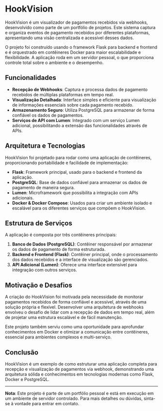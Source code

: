 # HookVision

HookVision é um visualizador de pagamentos recebidos via webhooks, desenvolvido como parte de um portfólio de projetos. Este sistema captura e organiza eventos de pagamento recebidos por diferentes plataformas, apresentando uma visão centralizada e acessível desses dados. 

O projeto foi construído usando o framework Flask para backend e frontend e é orquestrado em contêineres Docker para maior escalabilidade e flexibilidade. A aplicação roda em um servidor pessoal, o que proporciona controle total sobre o ambiente e o desempenho.

## Funcionalidades

- **Recepção de Webhooks**: Captura e processa dados de pagamento recebidos de múltiplas plataformas em tempo real.
- **Visualização Detalhada**: Interface simples e eficiente para visualização de informações essenciais sobre cada pagamento recebido.
- **Armazenamento Seguro**: Utiliza PostgreSQL para armazenar de forma confiável os dados de pagamentos.
- **Serviços de API com Lumen**: Integrado com um serviço Lumen adicional, possibilitando a extensão das funcionalidades através de APIs.

## Arquitetura e Tecnologias

HookVision foi projetado para rodar como uma aplicação de contêineres, proporcionando portabilidade e facilidade de implementação:

- **Flask**: Framework principal, usado para o backend e frontend da aplicação.
- **PostgreSQL**: Base de dados confiável para armazenar os dados de pagamento de maneira segura.
- **Lumen**: Microframework que possibilita a integração com APIs adicionais.
- **Docker & Docker Compose**: Usados para criar um ambiente isolado e escalável para os diferentes serviços que compõem o HookVision.

## Estrutura de Serviços

A aplicação é composta por três contêineres principais:

1. **Banco de Dados (PostgreSQL)**: Contêiner responsável por armazenar os dados de pagamento de forma estruturada.
2. **Backend e Frontend (Flask)**: Contêiner principal, onde o processamento dos dados recebidos e a interface de visualização são gerenciados.
3. **API Adicional (Lumen)**: Oferece uma interface extensível para integração com outros serviços.

## Motivação e Desafios

A criação do HookVision foi motivada pela necessidade de monitorar pagamentos recebidos de forma confiável e acessível, através de uma solução própria e flexível. Desenvolver uma arquitetura de webhooks envolveu o desafio de lidar com a recepção de dados em tempo real, além de projetar uma estrutura escalável e de fácil manutenção.

Este projeto também serviu como uma oportunidade para aprofundar conhecimentos em Docker e otimizar a comunicação entre contêineres, essencial para ambientes complexos e multi-serviço.

## Conclusão

HookVision é um exemplo de como estruturar uma aplicação completa para recepção e visualização de pagamentos via webhook, demonstrando uma arquitetura sólida e conhecimentos em tecnologias modernas como Flask, Docker e PostgreSQL.

---

**Nota**: Este projeto é parte de um portfólio pessoal e está em execução em um ambiente de servidor controlado. Para mais detalhes ou dúvidas, sinta-se à vontade para entrar em contato.
